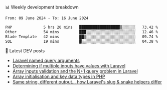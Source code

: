 📊 Weekly development breakdown
<!--START_SECTION:waka-->

```txt
From: 09 June 2024 - To: 16 June 2024

PHP              5 hrs 20 mins   ██████████████████▒░░░░░░   73.42 %
Other            54 mins         ███░░░░░░░░░░░░░░░░░░░░░░   12.46 %
Blade Template   42 mins         ██▒░░░░░░░░░░░░░░░░░░░░░░   09.74 %
SQL              19 mins         █░░░░░░░░░░░░░░░░░░░░░░░░   04.38 %
```

<!--END_SECTION:waka-->

📕 Latest DEV posts
<!-- BLOG-POST-LIST:START -->
- [Laravel named query arguments](https://dev.to/michaelvickersuk/laravel-named-query-arguments-28kd)
- [Determining if multiple inputs have values with Laravel](https://dev.to/michaelvickersuk/determining-if-multiple-inputs-have-values-with-laravel-km6)
- [Array inputs validation and the N+1 query problem in Laravel](https://dev.to/michaelvickersuk/array-inputs-validation-and-the-n1-query-problem-in-laravel-2agb)
- [Array initialisation and key data types in PHP](https://dev.to/michaelvickersuk/array-initialisation-and-key-data-types-in-php-1e5b)
- [Same string, different output... how Laravel&#39;s slug &amp; snake helpers differ](https://dev.to/michaelvickersuk/same-string-different-output-how-laravels-slug-snake-helpers-differ-1ccj)
<!-- BLOG-POST-LIST:END -->
